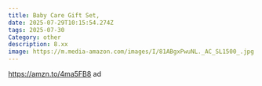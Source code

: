 ```yaml
---
title: Baby Care Gift Set,
date: 2025-07-29T10:15:54.274Z
tags: 2025-07-30
Category: other
description: 8.xx
image: https://m.media-amazon.com/images/I/81ABgxPwuNL._AC_SL1500_.jpg
---
```

https://amzn.to/4ma5FB8  ad